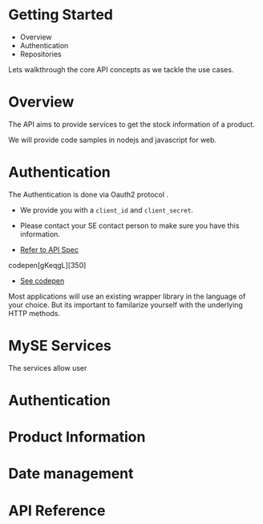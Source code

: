 # Getting Started
- Overview
- Authentication
- Repositories

Lets walkthrough the core API concepts as we tackle the use cases.

# Overview

The API aims to provide services to get the stock information of a product.

We will provide code samples in nodejs and javascript for web. 

# Authentication

The Authentication is done via Oauth2 protocol .
 - We provide you with a ```client_id``` and ```client_secret```.
 - Please contact your SE contact person to make sure you have this information.

- [Refer to API Spec](https://.....)

codepen[gKeqgL][350]
- [See codepen](https://codepen.io/siddharathan/pen/gKeqgL)

Most applications will use an existing wrapper library in the language of your choice. But its important to familarize yourself with the underlying HTTP methods.

# MySE Services
The services allow user 

# Authentication

# Product Information

# Date management

# API Reference